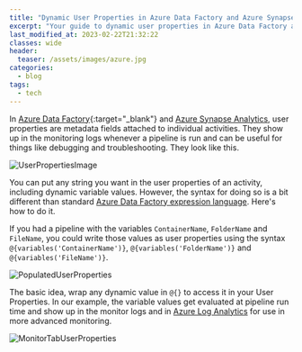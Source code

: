 ```yaml
---
title: "Dynamic User Properties in Azure Data Factory and Azure Synapse Analytics"
excerpt: "Your guide to dynamic user properties in Azure Data Factory and Azure Synapse Analytics."
last_modified_at: 2023-02-22T21:32:22
classes: wide
header:
  teaser: /assets/images/azure.jpg
categories:
  - blog
tags:
  - tech
---
```


In [Azure Data Factory](https://docs.microsoft.com/en-us/azure/data-factory/){:target="_blank"} and [Azure Synapse Analytics](https://docs.microsoft.com/en-us/azure/synapse-analytics/), user properties are metadata fields attached to individual activities. They show up in the monitoring logs whenever a pipeline is run and can be useful for things like debugging and troubleshooting. They look like this.

![UserPropertiesImage](/assets/images/UserProperties.png)

You can put any string you want in the user properties of an activity, including dynamic variable values. However, the syntax for doing so is a bit different than standard [Azure Data Factory expression language](https://docs.microsoft.com/en-us/azure/data-factory/control-flow-expression-language-functions). Here's how to do it.

If you had a pipeline with the variables `ContainerName`, `FolderName` and `FileName`, you could write those values as user properties using the syntax `@{variables('ContainerName')}`, `@{variables('FolderName')}` and `@{variables('FileName')}`.

![PopulatedUserProperties](/assets/images/PopulatedUserProperties.png)

The basic idea, wrap any dynamic value in `@{}` to access it in your User Properties. In our example, the variable values get evaluated at pipeline run time and show up in the monitor logs and in [Azure Log Analytics](https://docs.microsoft.com/en-us/azure/azure-monitor/logs/log-analytics-tutorial) for use in more advanced monitoring.

![MonitorTabUserProperties](/assets/images/MonitorTabUserProperties.png)
